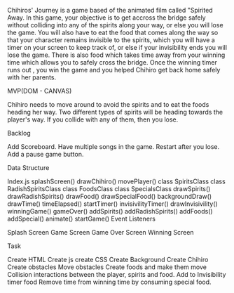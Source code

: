 Chihiros' Journey is a game based of the animated film called "Spirited Away.
In this game, your objective is to get accross the bridge safely without colliding
into any of the spirits along your way, or else you will lose the game. You will also have to eat the food that comes along the way so that your character remains invisible to the spirits, which you will have a timer on your screen to keep track of, or else if your invisibility ends you will lose the game. There is also food which takes time away from your winning time which allows you to safely cross the bridge. Once the winning timer runs out , you win the game and you helped Chihiro get back home safely with her parents.

MVP(DOM - CANVAS)

Chihiro needs to move around to avoid the spirits and to eat the foods heading her way.
Two different types of spirits will be heading towards the player's way.
If you collide with any of them, then you lose.


Backlog

Add Scoreboard.
Have multiple songs in the game.
Restart after you lose.
Add a pause game button.

Data Structure

Index.js
splashScreen()
drawChihiro()
movePlayer()
class SpiritsClass
class RadishSpiritsClass
class FoodsClass
class SpecialsClass
drawSpirits()
drawRadishSpirits()
drawFood()
drawSpecialFood()
backgroundDraw()
drawTime()
timeElapsed()
startTimer()
invisivilityTimer()
drawInvisivility()
winningGame()
gameOver()
addSpirits()
addRadishSpirits()
addFoods()
addSpecial()
animate()
startGame()
Event Listeners


Splash Screen
Game Screen
Game Over Screen
Winning Screen

Task

Create HTML
Create js
create CSS
Create Background
Create Chihiro
Create obstacles
Move obstacles
Create foods and make them move
Collision interactions between the player,  spirits and food.
Add to Invisibility timer food
Remove time from winning time by consuming special food.

